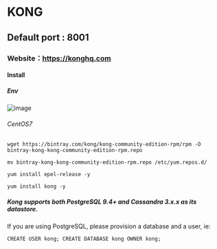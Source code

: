# KONG
## Default port : 8001
### Website：https://konghq.com
#### Install
##### Env 
![image](https://2tjosk2rxzc21medji3nfn1g-wpengine.netdna-ssl.com/wp-content/uploads/2017/08/centos.svg)
###### CentOS7

~~~
wget https://bintray.com/kong/kong-community-edition-rpm/rpm -O bintray-kong-kong-community-edition-rpm.repo

mv bintray-kong-kong-community-edition-rpm.repo /etc/yum.repos.d/

yum install epel-release -y

yum install kong -y
~~~

#####  Kong supports both PostgreSQL 9.4+ and Cassandra 3.x.x as its datastore.
If you are using PostgreSQL, please provision a database and a user, ie:
~~~
CREATE USER kong; CREATE DATABASE kong OWNER kong;
~~~